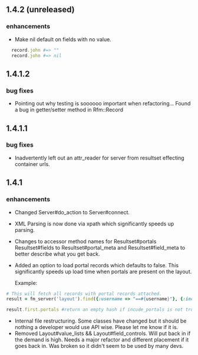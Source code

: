 ## 1.4.2 (unreleased)
  
### enhancements
  * Make nil default on fields with no value.
```ruby
  record.john #=> "" 
  record.john #=> nil
```

## 1.4.1.2

### bug fixes
  * Pointing out why testing is soooooo important when refactoring... Found a bug in getter/setter method in Rfm::Record

## 1.4.1.1

### bug fixes
  * Inadvertently left out an attr_reader for server from resultset effecting container urls.

## 1.4.1

### enhancements
  * Changed Server#do_action to Server#connect.
  * XML Parsing is now done via xpath which significantly speeds up parsing.
  * Changes to accessor method names for Resultset#portals Resultset#fields to Resultset#portal_meta and Resultset#field_meta to better describe what you get back.
  * Added an option to load portal records which defaults to false. This significantly speeds up load time when portals are present on the layout.

    Example:
```ruby
# This will fetch all records with portal records attached.
result = fm_server('layout').find({:username => "==#{username}"}, {:include_portals => true})      

result.first.portals #return an empty hash if incude_portals is not true
```
  * Internal file restructuring. Some classes have changed but it should be nothing a developer would use API wise. Please let me know if it is.
  * Removed Layout#value_lists && Layout#field_controls. Will put back in if the demand is high. Needs a major refactor and different placement if it goes back in. Was broken so it didn't seem to be used by many devs.
